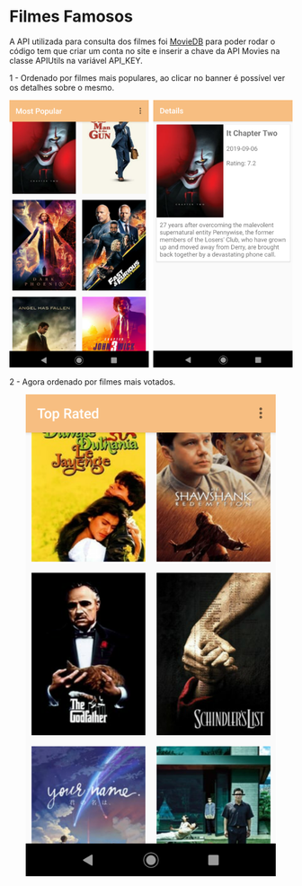 # Filmes Famosos

A API utilizada para consulta dos filmes foi [MovieDB](https://www.themoviedb.org/?language=pt-BR) para poder rodar o código tem que criar um conta no site e inserir a chave da API Movies na classe APIUtils na variável API_KEY.


1 - Ordenado por filmes mais populares, ao clicar no banner é possível ver os detalhes sobre o mesmo.

<p align="center">
  <img src="img_1.png">
</p>


2 - Agora ordenado por filmes mais votados.

<p align="center">
  <img src="img_2.png">
</p>
